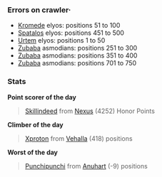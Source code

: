 ### Errors on crawler·
- [Kromede](/#/ranking/Kromede) elyos: positions 51 to 100
- [Spatalos](/#/ranking/Spatalos) elyos: positions 451 to 500
- [Urtem](/#/ranking/Urtem) elyos: positions 1 to 50
- [Zubaba](/#/ranking/Zubaba) asmodians: positions 251 to 300
- [Zubaba](/#/ranking/Zubaba) asmodians: positions 351 to 400
- [Zubaba](/#/ranking/Zubaba) asmodians: positions 701 to 750


### Stats

**Point scorer of the day**
>[Skillindeed](/#/character/Nexus/400443) from [Nexus](/#/ranking/Nexus)  (4252) Honor Points


**Climber of the day**
>[Xproton](/#/character/Vehalla/280134) from [Vehalla](/#/ranking/Vehalla)  (418) positions


**Worst of the day**
>[Punchipunchi](/#/character/Anuhart/857344) from [Anuhart](/#/ranking/Anuhart)  (-9) positions


